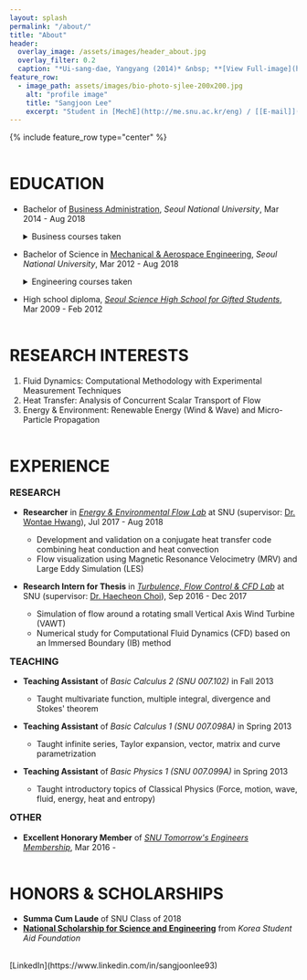 ```yaml
---
layout: splash
permalink: "/about/"
title: "About"
header:
  overlay_image: /assets/images/header_about.jpg
  overlay_filter: 0.2
  caption: "*Ui-sang-dae, Yangyang (2014)* &nbsp; **[View Full-image](https://sangjoonlee.tk/assets/photographs/ui_sang_dae_yang_yang_2014.jpg)**"
feature_row:
  - image_path: assets/images/bio-photo-sjlee-200x200.jpg
    alt: "profile image"
    title: "Sangjoon Lee"
    excerpt: "Student in [MechE](http://me.snu.ac.kr/eng) / [[E-mail]](mailto:jun9303@gmail.com)"
---
```


{% include feature_row type="center" %}

# EDUCATION

- Bachelor of [Business Administration](http://cba.snu.ac.kr/en), *Seoul National University*, Mar 2014 - Aug 2018
  <details>
    <summary>Business courses taken</summary>
  
    Capital Markets and Accounting, Corporate Strategy, Fundamentals of Economics, Human Resource Management, International Business Management, Management Information System, Management Science, Managerial Accounting, Marketing Management, Mathematics for Economics, Operations Management, Principles of Accounting, Principles of Management
  </details>
- Bachelor of Science in [Mechanical & Aerospace Engineering](http://me.snu.ac.kr/eng), *Seoul National University*, Mar 2012 - Aug 2018
  <details>
    <summary>Engineering courses taken</summary>
  
    Applied Fluid Mechanics, Creative Engineering Design, Digital Computer Concept and Practice, Digital Fabrication and Manufacturing, Dynamics, Engineering Mathematics (1 & 2), Engineering Mathematics 2, Fluid Mechanics, Heat Transfer, Introduction to Electrical and Computer Engineering, Management in Mechanical Engineering (1 & 2), Manufacturing Processes, Mechanical Drawing, Mechanical Engineering Lab. (1 & 2), Mechanical System Design Project (1 & 2), Mechanics and Design, Solid Mechanics, Thermodynamics, Writing in Science & Technology
  </details>
- High school diploma, *[Seoul Science High School for Gifted Students](http://en.sshs.hs.kr)*, Mar 2009 - Feb 2012

# RESEARCH INTERESTS

1. Fluid Dynamics: Computational Methodology with Experimental Measurement Techniques
2. Heat Transfer: Analysis of Concurrent Scalar Transport of Flow
3. Energy & Environment: Renewable Energy (Wind & Wave) and Micro-Particle Propagation

# EXPERIENCE

### RESEARCH

- **Researcher** in *[Energy & Environmental Flow Lab](http://eeflow.snu.ac.kr)* at SNU (supervisor: [Dr. Wontae Hwang](http://me.snu.ac.kr/eng/01_intro/faculty_view.asp?pid=137)), Jul 2017 - Aug 2018
  + Development and validation on a conjugate heat transfer code combining heat conduction and heat convection
  + Flow visualization using Magnetic Resonance Velocimetry (MRV) and Large Eddy Simulation (LES)

- **Research Intern for Thesis** in *[Turbulence, Flow Control & CFD Lab](http://tfc.snu.ac.kr)* at SNU (supervisor: [Dr. Haecheon Choi](http://me.snu.ac.kr/eng/01_intro/faculty_view.asp?pid=39)), Sep 2016 - Dec 2017
  + Simulation of flow around a rotating small Vertical Axis Wind Turbine (VAWT)
  + Numerical study for Computational Fluid Dynamics (CFD) based on an Immersed Boundary (IB) method

### TEACHING

- **Teaching Assistant** of *Basic Calculus 2 (SNU 007.102)* in Fall 2013
  + Taught multivariate function, multiple integral, divergence and Stokes' theorem

- **Teaching Assistant** of *Basic Calculus 1 (SNU 007.098A)* in Spring 2013
  + Taught infinite series, Taylor expansion, vector, matrix and curve parametrization

- **Teaching Assistant** of *Basic Physics 1 (SNU 007.099A)* in Spring 2013
  + Taught introductory topics of Classical Physics (Force, motion, wave, fluid, energy, heat and entropy)

### OTHER

- **Excellent Honorary Member** of *[SNU Tomorrow's Engineers Membership](https://honor.snu.ac.kr)*, Mar 2016 -

# HONORS & SCHOLARSHIPS

- **Summa Cum Laude** of SNU Class of 2018
- **[National Scholarship for Science and Engineering](http://www.kosaf.go.kr/eng/jsp/aid/aid02_01_01.jsp?ttab1=0)** from *Korea Student Aid Foundation*
  
<br>
[LinkedIn](https://www.linkedin.com/in/sangjoonlee93)

<style type="text/css">
.archive__item-teaser img {
	max-width:200px;
}
h1 {
	margin-top:2em;
}
h3 {
	margin-top:0.5em;
}
</style>
